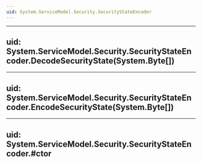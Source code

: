 ```yaml
---
uid: System.ServiceModel.Security.SecurityStateEncoder
---
```


---
uid: System.ServiceModel.Security.SecurityStateEncoder.DecodeSecurityState(System.Byte[])
---

---
uid: System.ServiceModel.Security.SecurityStateEncoder.EncodeSecurityState(System.Byte[])
---

---
uid: System.ServiceModel.Security.SecurityStateEncoder.#ctor
---
